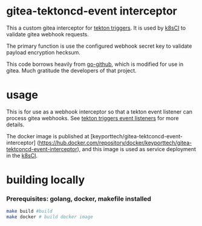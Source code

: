 # gitea-tektoncd-event interceptor

This a custom gitea interceptor for [tekton triggers](https://github.com/tektoncd/triggers). It is used by [k8sCI](https://github.com/keyporttech/k8sci) to validate gitea webhook requests.

The primary function is use the configured webhook secret key to validate payload encryption hecksum.

This code borrows heavily from [go-github](https://github.com/google/go-github/messages.go), which is modified for use in gitea. Much gratitude the developers of that project.

# usage

This is for use as a webhook interceptor so that a tekton event listener can process gitea webhooks. See [tekton triggers event listeners](https://github.com/tektoncd/triggers/blob/master/docs/eventlisteners.md) for more details.

The docker image is published at [keyporttech/gitea-tektconcd-event-interceptor] (https://hub.docker.com/repository/docker/keyporttech/gitea-tektconcd-event-interceptor), and this image is used as service deployment in the [k8sCI](https://github.com/keyporttech/k8sci).

# building locally

### Prerequisites: golang, docker, makefile installed

```bash
make build #build
make docker # build docker image
```
